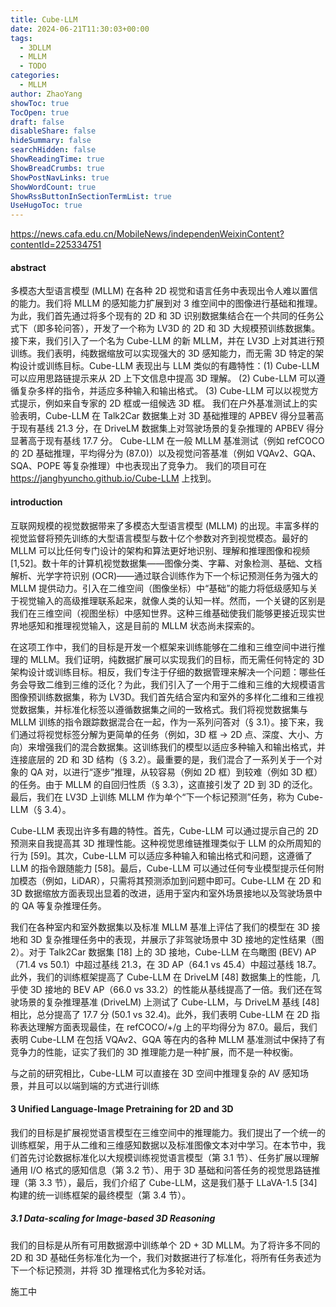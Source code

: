 ```yaml
---
title: Cube-LLM
date: 2024-06-21T11:30:03+00:00
tags:
  - 3DLLM
  - MLLM
  - TODO
categories:
  - MLLM
author: ZhaoYang
showToc: true
TocOpen: true
draft: false
disableShare: false
hideSummary: false
searchHidden: false
ShowReadingTime: true
ShowBreadCrumbs: true
ShowPostNavLinks: true
ShowWordCount: true
ShowRssButtonInSectionTermList: true
UseHugoToc: true
---
```



https://news.cafa.edu.cn/MobileNews/independenWeixinContent?contentId=225334751

#### abstract

多模态大型语言模型 (MLLM) 在各种 2D 视觉和语言任务中表现出令人难以置信的能力。我们将 MLLM 的感知能力扩展到对 3 维空间中的图像进行基础和推理。为此，我们首先通过将多个现有的 2D 和 3D 识别数据集结合在一个共同的任务公式下（即多轮问答），开发了一个称为 LV3D 的 2D 和 3D 大规模预训练数据集。接下来，我们引入了一个名为 Cube-LLM 的新 MLLM，并在 LV3D 上对其进行预训练。我们表明，纯数据缩放可以实现强大的 3D 感知能力，而无需 3D 特定的架构设计或训练目标。Cube-LLM 表现出与 LLM 类似的有趣特性：(1) Cube-LLM 可以应用思路链提示来从 2D 上下文信息中提高 3D 理解。 (2) Cube-LLM 可以遵循复杂多样的指令，并适应多种输入和输出格式。 (3) Cube-LLM 可以以视觉方式提示，例如来自专家的 2D 框或一组候选 3D 框。 我们在户外基准测试上的实验表明，Cube-LLM 在 Talk2Car 数据集上对 3D 基础推理的 APBEV 得分显著高于现有基线 21.3 分，在 DriveLM 数据集上对驾驶场景的复杂推理的 APBEV 得分显著高于现有基线 17.7 分。 Cube-LLM 在一般 MLLM 基准测试（例如 refCOCO 的 2D 基础推理，平均得分为 (87.0)）以及视觉问答基准（例如 VQAv2、GQA、SQA、POPE 等复杂推理）中也表现出了竞争力。 我们的项目可在 https://janghyuncho.github.io/Cube-LLM 上找到。

#### introduction

互联网规模的视觉数据带来了多模态大型语言模型 (MLLM) 的出现。丰富多样的视觉监督将预先训练的大型语言模型与数十亿个参数对齐到视觉模态。最好的 MLLM 可以比任何专门设计的架构和算法更好地识别、理解和推理图像和视频 [1,52]。数十年的计算机视觉数据集——图像分类、字幕、对象检测、基础、文档解析、光学字符识别 (OCR)——通过联合训练作为下一个标记预测任务为强大的 MLLM 提供动力。引入在二维空间（图像坐标）中“基础”的能力将低级感知与关于视觉输入的高级推理联系起来，就像人类的认知一样。然而，一个关键的区别是我们在三维空间（视图坐标）中感知世界。这种三维基础使我们能够更接近现实世界地感知和推理视觉输入，这是目前的 MLLM 状态尚未探索的。



在这项工作中，我们的目标是开发一个框架来训练能够在二维和三维空间中进行推理的 MLLM。我们证明，纯数据扩展可以实现我们的目标，而无需任何特定的 3D 架构设计或训练目标。相反，我们专注于仔细的数据管理来解决一个问题：哪些任务会导致二维到三维的泛化？为此，我们引入了一个用于二维和三维的大规模语言图像预训练数据集，称为 LV3D。我们首先结合室内和室外的多样化二维和三维视觉数据集，并标准化标签以遵循数据集之间的一致格式。我们将视觉数据集与 MLLM 训练的指令跟踪数据混合在一起，作为一系列问答对（§ 3.1）。接下来，我们通过将视觉标签分解为更简单的任务（例如，3D 框 → 2D 点、深度、大小、方向）来增强我们的混合数据集。这训练我们的模型以适应多种输入和输出格式，并连接底层的 2D 和 3D 结构（§ 3.2）。最重要的是，我们混合了一系列关于一个对象的 QA 对，以进行“逐步”推理，从较容易（例如 2D 框）到较难（例如 3D 框）的任务。由于 MLLM 的自回归性质（§ 3.3），这直接引发了 2D 到 3D 的泛化。最后，我们在 LV3D 上训练 MLLM 作为单个“下一个标记预测”任务，称为 Cube-LLM（§ 3.4）。

Cube-LLM 表现出许多有趣的特性。首先，Cube-LLM 可以通过提示自己的 2D 预测来自我提高其 3D 推理性能。这种视觉思维链推理类似于 LLM 的众所周知的行为 [59]。其次，Cube-LLM 可以适应多种输入和输出格式和问题，这遵循了 LLM 的指令跟随能力 [58]。最后，Cube-LLM 可以通过任何专业模型提示任何附加模态（例如，LiDAR），只需将其预测添加到问题中即可。Cube-LLM 在 2D 和 3D 数据缩放方面表现出显着的改进，适用于室内和室外场景接地以及驾驶场景中的 QA 等复杂推理任务。

我们在各种室内和室外数据集以及标准 MLLM 基准上评估了我们的模型在 3D 接地和 3D 复杂推理任务中的表现，并展示了非驾驶场景中 3D 接地的定性结果（图 2）。对于 Talk2Car 数据集 [18] 上的 3D 接地，Cube-LLM 在鸟瞰图 (BEV) AP（71.4 vs 50.1）中超过基线 21.3，在 3D AP（64.1 vs 45.4）中超过基线 18.7。此外，我们的训练框架提高了 Cube-LLM 在 DriveLM [48] 数据集上的性能，几乎使 3D 接地的 BEV AP（66.0 vs 33.2）的性能从基线提高了一倍。我们还在驾驶场景的复杂推理基准 (DriveLM) 上测试了 Cube-LLM，与 DriveLM 基线 [48] 相比，总分提高了 17.7 分 (50.1 vs 32.4)。此外，我们表明 Cube-LLM 在 2D 指称表达理解方面表现最佳，在 refCOCO/+/g 上的平均得分为 87.0。最后，我们表明 Cube-LLM 在包括 VQAv2、GQA 等在内的各种 MLLM 基准测试中保持了有竞争力的性能，证实了我们的 3D 推理能力是一种扩展，而不是一种权衡。





与之前的研究相比，Cube-LLM 可以直接在 3D 空间中推理复杂的 AV 感知场景，并且可以以端到端的方式进行训练



#### 3 Unified Language-Image Pretraining for 2D and 3D

我们的目标是扩展视觉语言模型在三维空间中的推理能力。我们提出了一个统一的训练框架，用于从二维和三维感知数据以及标准图像文本对中学习。在本节中，我们首先讨论数据标准化以大规模训练视觉语言模型（第 3.1 节）、任务扩展以理解通用 I/O 格式的感知信息（第 3.2 节）、用于 3D 基础和问答任务的视觉思路链推理（第 3.3 节），最后，我们介绍了 Cube-LLM，这是我们基于 LLaVA-1.5 [34] 构建的统一训练框架的最终模型（第 3.4 节）。

##### 3.1 Data-scaling for Image-based 3D Reasoning

我们的目标是从所有可用数据源中训练单个 2D + 3D MLLM。为了将许多不同的 2D 和 3D 基础任务标准化为一个，我们对数据进行了标准化，将所有任务表述为下一个标记预测，并将 3D 推理格式化为多轮对话。



施工中